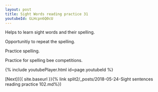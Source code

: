 ```yaml
---
layout: post
title: Sight Words reading practice 31
youtubeId: GLHcpn6Q0cU
---
```

 
 
Helps to learn sight words and their spelling.

Opportunitiy to repeat the spelling. 

Practice spelling. 
 
Practice for spelling bee competitions. 
 
{% include youtubePlayer.html id=page.youtubeId %}
 
 

[Next]({{ site.baseurl }}{% link  split2/_posts/2018-05-24-Sight sentences reading practice 102.md%})
 
